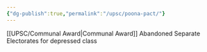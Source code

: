 ```yaml
---
{"dg-publish":true,"permalink":"/upsc/poona-pact/"}
---
```


[[UPSC/Communal Award\|Communal Award]] 
Abandoned Separate Electorates for depressed class

